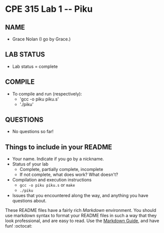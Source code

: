 # CPE 315 Lab 1 -- Piku

## NAME
* Grace Nolan (I go by Grace.)

## LAB STATUS
* Lab status = complete

## COMPILE
* To compile and run (respectively):
  * 'gcc -o piku piku.s'
  * './piku'

## QUESTIONS
* No questions so far!

## Things to include in your README
* Your name. Indicate if you go by a nickname.
* Status of your lab
  * Complete, partially complete, incomplete
  * If not complete, what does work? What doesn't?
* Compilation and execution instructions
  * `gcc -o piku piku.s` or `make`
  * `./piku`
* Issues that you encountered along the way, and anything you have questions about.

These README files have a fairly rich _Markdown_ environment. You should use
markdown syntax to format your README files in such a way that they look
professional, and are easy to read. Use the 
[Markdown Guide](https://guides.github.com/features/mastering-markdown/), and
have fun! :octocat:

